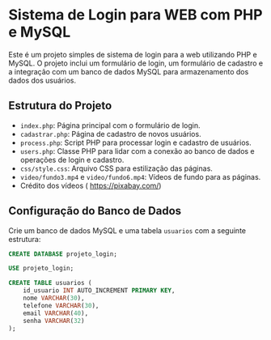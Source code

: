 # Sistema de Login para WEB com PHP e MySQL

Este é um projeto simples de sistema de login para a web utilizando PHP e MySQL. O projeto inclui um formulário de login, um formulário de cadastro e a integração com um banco de dados MySQL para armazenamento dos dados dos usuários.

## Estrutura do Projeto

- `index.php`: Página principal com o formulário de login.
- `cadastrar.php`: Página de cadastro de novos usuários.
- `process.php`: Script PHP para processar login e cadastro de usuários.
- `users.php`: Classe PHP para lidar com a conexão ao banco de dados e operações de login e cadastro.
- `css/style.css`: Arquivo CSS para estilização das páginas.
- `video/fundo3.mp4` e `video/fundo6.mp4`: Vídeos de fundo para as páginas.
- Crédito dos vídeos ( https://pixabay.com/)
## Configuração do Banco de Dados

Crie um banco de dados MySQL e uma tabela `usuarios` com a seguinte estrutura:

```sql
CREATE DATABASE projeto_login;

USE projeto_login;

CREATE TABLE usuarios (
    id_usuario INT AUTO_INCREMENT PRIMARY KEY,
    nome VARCHAR(30),
    telefone VARCHAR(30),
    email VARCHAR(40),
    senha VARCHAR(32)
);
